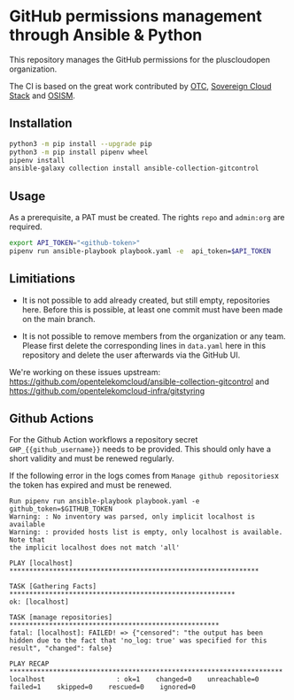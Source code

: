 # GitHub permissions management through Ansible & Python

This repository manages the GitHub permissions for the pluscloudopen organization.

The CI is based on the great work contributed by [OTC](https://github.com/opentelekomcloud/ansible-collection-gitcontrol), [Sovereign Cloud Stack](https://github.com/SovereignCloudStack/github-manager)
and [OSISM](https://github.com/osism/github-manager).

## Installation

```sh
python3 -m pip install --upgrade pip
python3 -m pip install pipenv wheel
pipenv install
ansible-galaxy collection install ansible-collection-gitcontrol
```

## Usage

As a prerequisite, a PAT must be created. The rights ``repo`` and ``admin:org`` are required.

```sh
export API_TOKEN="<github-token>"
pipenv run ansible-playbook playbook.yaml -e  api_token=$API_TOKEN
```

## Limitiations

* It is not possible to add already created, but still empty, repositories here. Before this is possible,
at least one commit must have been made on the main branch.

* It is not possible to remove members from the organization or any team. Please first delete the corresponding
lines in `data.yaml` here in this repository and delete the user afterwards via the GitHub UI.

We're working on these issues upstream: <https://github.com/opentelekomcloud/ansible-collection-gitcontrol> and
<https://github.com/opentelekomcloud-infra/gitstyring>

## Github Actions

For the Github Action workflows a repository secret ``GHP_{{github_username}}`` needs to be provided. This should only have a short
validity and must be renewed regularly.

If the following error in the logs comes from ``Manage github repositories``x the token has
expired and must be renewed.

```
Run pipenv run ansible-playbook playbook.yaml -e github_token=$GITHUB_TOKEN
Warning: : No inventory was parsed, only implicit localhost is available
Warning: : provided hosts list is empty, only localhost is available. Note that
the implicit localhost does not match 'all'

PLAY [localhost] ***************************************************************

TASK [Gathering Facts] *********************************************************
ok: [localhost]

TASK [manage repositories] *****************************************************
fatal: [localhost]: FAILED! => {"censored": "the output has been hidden due to the fact that 'no_log: true' was specified for this result", "changed": false}

PLAY RECAP *********************************************************************
localhost                  : ok=1    changed=0    unreachable=0    failed=1    skipped=0    rescued=0    ignored=0

```